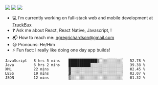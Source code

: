 [![](https://badgen.net/twitter/follow/ngregrichardson?icon=twitter)](https://twitter.com/ngregrichardson)
[![](https://badgen.net/badge/Support%20Me%20On/Ko%2Dfi/blue?icon=kofi)](https://ko-fi.com/ngregrichardson)
[![](https://badgen.net/badge/Support%20Me%20On/Liberapay/yellow)](https://liberapay.com/ngregrichardson)

- :computer: I’m currently working on full-stack web and mobile development at [TruckBux](https://truckbux.com)
- :question: Ask me about React, React Native, Javascript, !
- :mailbox_with_mail: How to reach me: <a href="mailto:ngregrichardson@gmail.com">ngregrichardson@gmail.com</a>
- :smiley: Pronouns: He/Him
- :zap: Fun fact: I really like doing one day app builds!

<!--START_SECTION:waka-->
```text
JavaScript   8 hrs 5 mins    █████████████▒░░░░░░░░░░░   52.78 % 
Java         6 hrs 2 mins    ██████████░░░░░░░░░░░░░░░   39.38 % 
XML          22 mins         ▓░░░░░░░░░░░░░░░░░░░░░░░░   02.45 % 
LESS         19 mins         ▓░░░░░░░░░░░░░░░░░░░░░░░░   02.07 % 
JSON         12 mins         ▒░░░░░░░░░░░░░░░░░░░░░░░░   01.32 % 
```
<!--END_SECTION:waka-->
